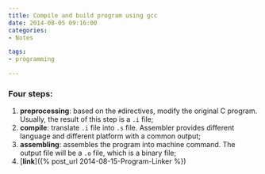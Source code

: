 ```yaml
---
title: Compile and build program using gcc
date: 2014-08-05 09:16:00
categories:
- Notes

tags:
- programming

---
```


### Four steps:
1. **preprocessing**: based on the `#`directives, modify the original C program. Usually, the result of this step is a `.i` file;
2. **compile**: translate `.i` file into `.s` file. Assembler provides different language and different platform with a common output;
3. **assembling**: assembles the program into machine command. The output file will be a `.o` file, which is a binary file;
4. [**link**]({% post_url 2014-08-15-Program-Linker %}) 

  


